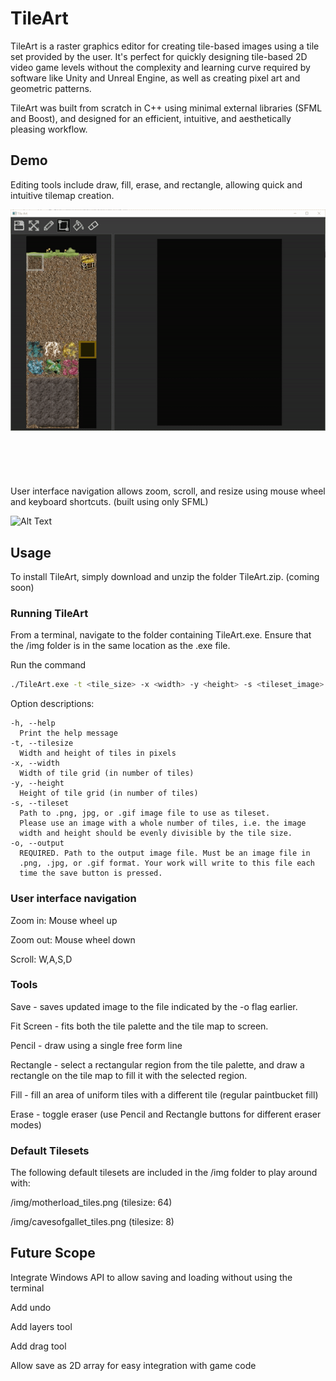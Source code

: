 # TileArt

TileArt is a raster graphics editor for creating tile-based images using a tile set provided by the user. It's perfect for quickly designing tile-based 2D video game levels without the complexity and learning curve required by software like Unity and Unreal Engine, as well as creating pixel art and geometric patterns.

TileArt was built from scratch in C++ using minimal external libraries (SFML and Boost), and designed for an efficient, intuitive, and aesthetically pleasing workflow. 

## Demo

Editing tools include draw, fill, erase, and rectangle, allowing quick and intuitive tilemap creation. 

![Alt Text](https://github.com/maria-kalyuzhny/tile-art/blob/master/media/gif1.gif)
<br/><br/>
<br/><br/>
<br/><br/>
User interface navigation allows zoom, scroll, and resize using mouse wheel and keyboard shortcuts.
(built using only SFML)

![Alt Text](https://github.com/maria-kalyuzhny/tile-art/blob/master/media/gif2.gif)

## Usage

To install TileArt, simply download and unzip the folder TileArt.zip. (coming soon)

### Running TileArt
From a terminal, navigate to the folder containing TileArt.exe. Ensure that the /img  folder is in the same location as the .exe file. 

Run the command
```bash
./TileArt.exe -t <tile_size> -x <width> -y <height> -s <tileset_image> -o <output_image>
```
Option descriptions:
```
-h, --help
  Print the help message
-t, --tilesize
  Width and height of tiles in pixels
-x, --width
  Width of tile grid (in number of tiles)
-y, --height
  Height of tile grid (in number of tiles)
-s, --tileset
  Path to .png, jpg, or .gif image file to use as tileset.
  Please use an image with a whole number of tiles, i.e. the image
  width and height should be evenly divisible by the tile size.
-o, --output
  REQUIRED. Path to the output image file. Must be an image file in
  .png, .jpg, or .gif format. Your work will write to this file each
  time the save button is pressed.
```

### User interface navigation
Zoom in: Mouse wheel up

Zoom out: Mouse wheel down

Scroll: W,A,S,D

### Tools
Save - saves updated image to the file indicated by the -o flag earlier.

Fit Screen - fits both the tile palette and the tile map to screen.

Pencil - draw using a single free form line

Rectangle - select a rectangular region from the tile palette, and draw a rectangle on the tile map to fill it with the selected region.

Fill - fill an area of uniform tiles with a different tile (regular paintbucket fill)

Erase - toggle eraser (use Pencil and Rectangle buttons for different eraser modes)

### Default Tilesets
The following default tilesets are included in the /img folder to play around with:

/img/motherload_tiles.png (tilesize: 64)

/img/cavesofgallet_tiles.png (tilesize: 8)

## Future Scope
Integrate Windows API to allow saving and loading without using the terminal

Add undo

Add layers tool

Add drag tool

Allow save as 2D array for easy integration with game code
